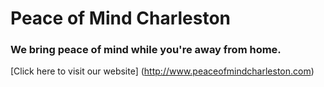 # Peace of Mind Charleston
### We bring peace of mind while you're away from home.


[Click here to visit our website] (http://www.peaceofmindcharleston.com)
